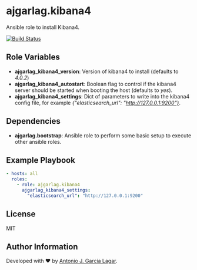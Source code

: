 ajgarlag.kibana4
================

Ansible role to install Kibana4.

[![Build Status](https://travis-ci.org/ajgarlag/ansible-kibana4.svg?branch=master)](https://travis-ci.org/ajgarlag/ansible-kibana4)

Role Variables
--------------

* **ajgarlag_kibana4_version**: Version of kibana4 to install (defaults to *4.0.2*)
* **ajgarlag_kibana4_autostart**: Boolean flag to control if the kibana4 server should be started when booting the host (defaults to *yes*).
* **ajgarlag_kibana4_settings**: Dict of parameters to write into the kibana4 config file, for example *{"elasticsearch_url": "http://127.0.0.1:9200"}*.

Dependencies
------------

* **ajgarlag.bootstrap**: Ansible role to perform some basic setup to execute other ansible roles.

Example Playbook
----------------

```yml
- hosts: all
  roles:
    - role: ajgarlag.kibana4
      ajgarlag_kibana4_settings:
        "elasticsearch_url": "http://127.0.0.1:9200"
```


License
-------

MIT

Author Information
------------------

Developed with ♥ by [Antonio J. García Lagar](http://aj.garcialagar.es).
